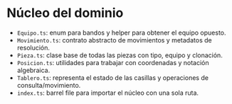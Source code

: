 ﻿# Núcleo del dominio

- `Equipo.ts`: enum para bandos y helper para obtener el equipo opuesto.
- `Movimiento.ts`: contrato abstracto de movimientos y metadatos de resolución.
- `Pieza.ts`: clase base de todas las piezas con tipo, equipo y clonación.
- `Posicion.ts`: utilidades para trabajar con coordenadas y notación algebraica.
- `Tablero.ts`: representa el estado de las casillas y operaciones de consulta/movimiento.
- `index.ts`: barrel file para importar el núcleo con una sola ruta.
